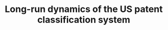 ---
layout: default
citation: Lafond, Francois, 2018, "Long-run dynamics of the US patent classification
  system", https://doi.org/10.7910/DVN/ZJCDCE, Harvard Dataverse, V1
contributors:
- Francis Lafond
cost: None
description: The dataset contains several files used in the paper "Long-run dynamics
  of the US patent classification system" by François Lafond and Daniel Kim. The files
  contain data on the evolution of the number of classes in the United States Patent
  Classification System between 1836 and 2015, data on the original (at grant date)
  and current (2015) primary classification at the class level of patents granted
  between 1976 and 2015, and related supporting files.
last_edit: Mon, 19 Jun 2023 17:04:25 GMT
location: https://dataverse.harvard.edu/dataset.xhtml?persistentId=doi:10.7910/DVN/ZJCDCE
maintained_by: Francis Lafond
open_access: 'TRUE'
shortname: long-run
tags:
- patents
- classification systems
- reclassification
terms_of_use: CC0 1.0
timeframe: 1976-2015
title: Long-run dynamics of the US patent classification system
uuid: 4174f5a8-6590-4953-a430-2d530d354670
versioning: 'TRUE'
---
